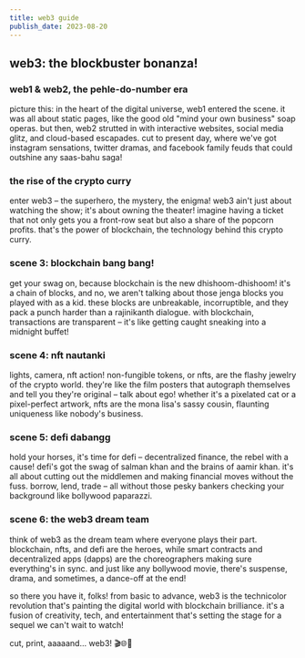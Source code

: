 ```yaml
---
title: web3 guide
publish_date: 2023-08-20
---
```


## web3: the blockbuster bonanza!

### web1 & web2, the pehle-do-number era

picture this: in the heart of the digital universe, web1 entered the scene. it was all about static pages, like the good old "mind your own business" soap operas. but then, web2 strutted in with interactive websites, social media glitz, and cloud-based escapades. cut to present day, where we've got instagram sensations, twitter dramas, and facebook family feuds that could outshine any saas-bahu saga!

### the rise of the crypto curry

enter web3 – the superhero, the mystery, the enigma! web3 ain't just about watching the show; it's about owning the theater! imagine having a ticket that not only gets you a front-row seat but also a share of the popcorn profits. that's the power of blockchain, the technology behind this crypto curry.

### scene 3: blockchain bang bang!

get your swag on, because blockchain is the new dhishoom-dhishoom! it's a chain of blocks, and no, we aren't talking about those jenga blocks you played with as a kid. these blocks are unbreakable, incorruptible, and they pack a punch harder than a rajinikanth dialogue. with blockchain, transactions are transparent – it's like getting caught sneaking into a midnight buffet!

### scene 4: nft nautanki

lights, camera, nft action! non-fungible tokens, or nfts, are the flashy jewelry of the crypto world. they're like the film posters that autograph themselves and tell you they're original – talk about ego! whether it's a pixelated cat or a pixel-perfect artwork, nfts are the mona lisa's sassy cousin, flaunting uniqueness like nobody's business.

### scene 5: defi dabangg

hold your horses, it's time for defi – decentralized finance, the rebel with a cause! defi's got the swag of salman khan and the brains of aamir khan. it's all about cutting out the middlemen and making financial moves without the fuss. borrow, lend, trade – all without those pesky bankers checking your background like bollywood paparazzi.

### scene 6: the web3 dream team 

think of web3 as the dream team where everyone plays their part. blockchain, nfts, and defi are the heroes, while smart contracts and decentralized apps (dapps) are the choreographers making sure everything's in sync. and just like any bollywood movie, there's suspense, drama, and sometimes, a dance-off at the end!

so there you have it, folks! from basic to advance, web3 is the technicolor revolution that's painting the digital world with blockchain brilliance. it's a fusion of creativity, tech, and entertainment that's setting the stage for a sequel we can't wait to watch!

cut, print, aaaaand... web3! 🎬🌐🚀





